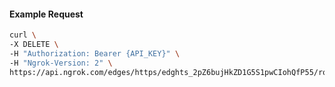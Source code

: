 <!-- Code generated for API Clients. DO NOT EDIT. -->

#### Example Request

```bash
curl \
-X DELETE \
-H "Authorization: Bearer {API_KEY}" \
-H "Ngrok-Version: 2" \
https://api.ngrok.com/edges/https/edghts_2pZ6bujHkZD1G5S1pwCIohQfP55/routes/edghtsrt_2pZ6bqsvxvV6nkN0YYYHHgR5fCS/webhook_verification
```
